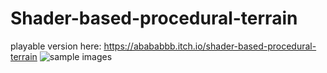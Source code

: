 # Shader-based-procedural-terrain
playable version here: https://abababbb.itch.io/shader-based-procedural-terrain
![sample images](https://github.com/huhinchang/Shader-based-procedural-terrain/blob/main/Promos/Alpha.png)
